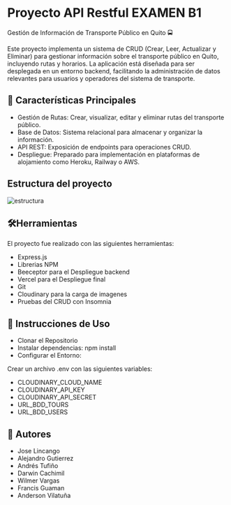 
# Proyecto API Restful EXAMEN B1



Gestión de Información de Transporte Público en Quito 🚍

Este proyecto implementa un sistema de CRUD (Crear, Leer, Actualizar y Eliminar) para gestionar información sobre el transporte público en Quito, incluyendo rutas y horarios. La aplicación está diseñada para ser desplegada en un entorno backend, facilitando la administración de datos relevantes para usuarios y operadores del sistema de transporte.

## 🚀 Características Principales


   - Gestión de Rutas: Crear, visualizar, editar y eliminar rutas del transporte público.
   - Base de Datos: Sistema relacional para almacenar y organizar la información.
   - API REST: Exposición de endpoints para operaciones CRUD.
   - Despliegue: Preparado para implementación en plataformas de alojamiento como Heroku, Railway o AWS.
## Estructura del proyecto

![estructura](https://github.com/user-attachments/assets/087df91e-b08a-4524-a800-d9aaded989a1)


## 🛠️Herramientas

El proyecto fue realizado con las siguientes herramientas:

- Express.js
- Librerias NPM
- Beeceptor para el Despliegue backend
- Vercel para el Despliegue final
- Git
- Cloudinary para la carga de imagenes
- Pruebas del CRUD con Insomnia



## 🚦 Instrucciones de Uso

- Clonar el Repositorio
- Instalar dependencias: npm install
- Configurar el Entorno:

Crear un archivo .env con las siguientes variables:


- CLOUDINARY_CLOUD_NAME
- CLOUDINARY_API_KEY 
- CLOUDINARY_API_SECRET
- URL_BDD_TOURS 
- URL_BDD_USERS


## 📜 Autores

- Jose Lincango
- Alejandro Gutierrez
- Andrés Tufiño
- Darwin Cachimil
- Wilmer Vargas
- Francis Guaman
- Anderson Vilatuña


